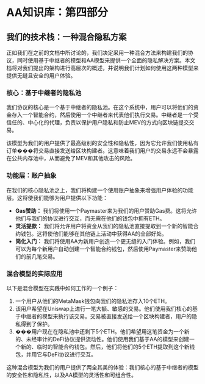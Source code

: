 # AA知识库：第四部分

## 我们的技术栈：一种混合隐私方案

正如我们在之前的文档中所讨论的，我们决定采用一种混合方法来构建我们的协议，同时使用基于中继者的模型和AA模型来提供一个全面的隐私解决方案。本文档将对我们提出的架构进行高层次的概述，并说明我们计划如何使用这两种模型来提供无缝且安全的用户体验。

### 核心：基于中继者的隐私池

我们协议的核心是一个基于中继者的隐私池。在这个系统中，用户可以将他们的资金存入一个智能合约，然后使用一个中继者来代表他们执行交易。中继者是一个受信任的、中心化的代理，负责以保护用户隐私和防止MEV的方式向区块链提交交易。

该模型为我们的用户提供了最高级别的安全性和隐私性，因为它允许我们使用私有订单���将交易直接发送给区块构建者。这意味着我们用户的交易永远不会暴露在公共内存池中，从而避免了MEV和其他攻击的风险。

### 功能层：账户抽象

在我们的核心隐私池之上，我们将构建一个使用账户抽象来增强用户体验的功能层。这将使我们能够为用户提供以下功能：

-   **Gas赞助：** 我们将使用一个Paymaster来为我们的用户赞助Gas费。这将允许他们与我们的协议进行交互，而无需在他们的钱包中拥有ETH。
-   **灵活提款：** 我们将允许用户将资金从我们的隐私池直接提取到一个新的智能合约钱包。这将使他们能够在其他链上活动中获得AA的全部好处。
-   **简化入门：** 我们将使用AA为新用户创造一个更无缝的入门体验。例如，我们可以为每个新用户自动创建一个智能合约钱包，然后使用Paymaster来赞助他们的前几笔交易。

### 混合模型的实际应用

以下是混合模型在实践中如何工作的一个例子：

1.  一个用户从他们的MetaMask钱包向我们的隐私池存入10个ETH。
2.  该用户希望在Uniswap上进行一笔大额、敏感的交易。他们使用我们核心的基于中继者的模型来执行该交易。交易被直接发送给一个区块构建者，用户的隐私得到了保护。
3.  ���用户现在在隐私池中还剩下5个ETH。他们希望用这笔资金为一个新的、未经审计的DeFi协议提供流动性。他们使用我们基于AA的模型来创建一个新的、临时的智能合约钱包。然后，他们将他们的5个ETH提取到这个新钱包，并用它与DeFi协议进行交互。

这种混合模型为我们的用户提供了两全其美的体验：我们核心的基于中继者的模型的安全性和隐私性，以及AA模型的灵活性和可组合性。
